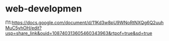 # web-developmen
П1:https://docs.google.com/document/d/11Kd3w8pU9WNoRtNXQg6Q2uuhMuC5yhOH/edit?usp=share_link&ouid=108740313605460343963&rtpof=true&sd=true
